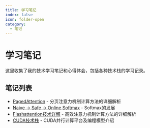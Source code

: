 ```yaml
---
title: 学习笔记
index: false
icon: folder-open
category:
  - 笔记
---
```


# 学习笔记

这里收集了我的技术学习笔记和心得体会，包括各种技术栈的学习记录。

## 笔记列表

- [PagedAttention](https://summer536.github.io/Notes/zh/posts/pagedattention.html) - 分页注意力机制计算方法的详细解析
- [Naive -> Safe -> Online Softmax](https://summer536.github.io/Notes/zh/posts/softmax.html) - Softmax的发展
- [Flashattention技术详解](https://summer536.github.io/Notes/zh/posts/flashattention.html) - 高效注意力机制计算方法的详细解析
- [CUDA技术栈](https://summer536.github.io/Notes/zh/posts/cuda-tech-stack.html) - CUDA并行计算平台及编程模型介绍 
